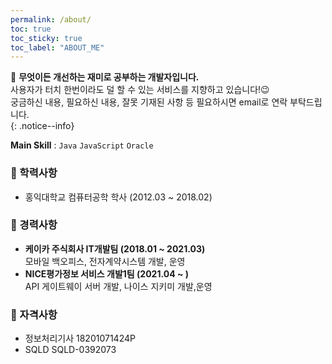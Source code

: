 ```yaml
---
permalink: /about/
toc: true
toc_sticky: true
toc_label: "ABOUT_ME"
---
```

 📌 **무엇이든 개선하는 재미로 공부하는 개발자입니다.**<br>
 사용자가 터치 한번이라도 덜 할 수 있는 서비스를 지향하고 있습니다!😉<br>
 궁금하신 내용, 필요하신 내용, 잘못 기재된 사항 등 필요하시면 email로 연락 부탁드립니다.<br>
{: .notice--info}

**Main Skill** : `Java` `JavaScript` `Oracle`

### 🏫 학력사항
- 홍익대학교 컴퓨터공학 학사 (2012.03 ~ 2018.02)

### 📝 경력사항
- **케이카 주식회사 IT개발팀 (2018.01 ~ 2021.03)**<br>
  모바일 백오피스, 전자계약시스템 개발, 운영
- **NICE평가정보 서비스 개발1팀 (2021.04 ~ )**<br>
  API 게이트웨이 서버 개발, 나이스 지키미 개발,운영

### 🏅 자격사항
- 정보처리기사 18201071424P
- SQLD        SQLD-0392073
